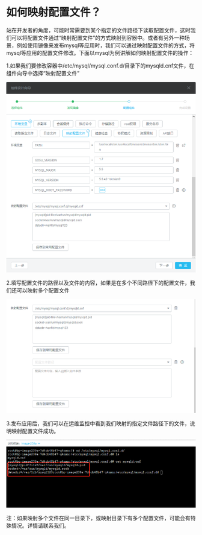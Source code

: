 # 如何映射配置文件？

站在开发者的角度，可能时常需要到某个指定的文件路径下读取配置文件，这时我们可以将配置文件通过“映射配置文件”的方式映射到容器中。或者有另外一种场景，例如使用镜像来发布mysql等应用时，我们可以通过映射配置文件的方式，将mysql等应用的配置文件修改。下面以mysql为例讲解如何映射配置文件的操作：

1.如果我们要修改容器中/etc/mysql/mysql.conf.d/目录下的mysqld.cnf文件，在组件向导中选择“映射配置文件”

![](/assets/import113.png)

2.填写配置文件的路径以及文件的内容，如果是在多个不同路径下的配置文件，我们还可以映射多个配置文件

![](/assets/import114.png)

3.发布应用后，我们可以在运维监控中看到我们映射的指定文件路径下的文件，说明映射配置文件成功。

![](/assets/import115.png)

注：如果映射多个文件在同一目录下，或映射目录下有多个配置文件，可能会有特殊情况。详情请联系我们。

